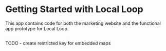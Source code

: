 # Getting Started with Local Loop

This app contains code for both the marketing website and the functional app prototype for Local Loop.

##
TODO - create restricted key for embedded maps